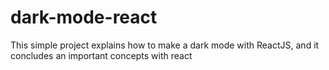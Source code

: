 # dark-mode-react
This simple project explains how to make a dark mode with ReactJS, and it concludes an important concepts with react 
